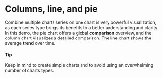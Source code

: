 # Columns, line, and pie

Combine multiple charts series on one chart is very powerful visualization, as each series type brings its benefits to a better understanding and clarity. In this demo, the pie chart offers a global **comparison** overview, and the column chart visualizes a detailed comparison. The line chart shows the average **trend** over time.

#### Tip
Keep in mind to create simple charts and to avoid using an overwhelming number of charts types.


